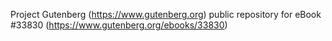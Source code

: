 Project Gutenberg (https://www.gutenberg.org) public repository for eBook #33830 (https://www.gutenberg.org/ebooks/33830)
